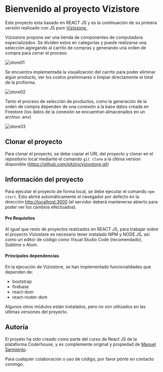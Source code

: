 # Bienvenido al proyecto Vizistore

Este proyecto esta basado en REACT JS y es la continuación de su primera versión realizado con JS puro [Viziozone ](https://github.com/pitziro/Viziozone).

Viziostore propone ser una tienda de componentes de computadora especializados. Se dividen estos en categorías y puede realizarse una selección agregando al carrito de compras y generando una orden de compra para cerrar el proceso.

![store01](https://i.ibb.co/fN58y8C/viziostore01.png)

Se encuentra implementada la visualización del carrito para poder eliminar algún producto, ver los costos preliminares o limpiar directamente el total de la proforma.

![store02](https://i.ibb.co/XXLb3rF/viziostore02.png)

Tanto el proceso de selección de productos, como la generación de la orden de compra dependen de una conexión a la base datos creada en Firestore (los datos de la conexión se encuentran almacenados en un archivo .env)

![store03](https://i.ibb.co/MMGJzm5/viziostore03.png)

## Clonar el proyecto

Para clonar el proyecto, se debe copiar el URL del proyecto y clonar en el repositorio local mediante el comando `git clone` a la última version disponible
(https://github.com/pitziro/viziostore.git)

## Información del proyecto

Para ejecutar el proyecto de forma local, se debe ejecutar el comando `npm start`. Esto abrirá automáticamente el navegador por defecto en la dirección [http://localhost:3000](http://localhost:3000) (el servidor deberá mantenerse abierto para poder ver los cambios efectuados).

#### Pre Requisitos

Al igual que resto de proyectos realizados en REACT JS, para trabajar sobre el proyecto Viziostore es necesario tener instalado NPM y NODE.JS, así como un editor de código como Visual Studio Code (recomendado), Sublime o Atom.

#### Principales dependencias

En la ejecución de Viziostore, se han implementado funcionalidades que dependen de:

- bootstrap
- firebase
- react-dom
- react-router-dom

Algunos otros módulos están instalados, pero no son utilizados en las últimas versiones del proyecto.

## Autoría

El proyeto ha sido creado como parte del curso de React JS de la plataforma Coderhouse, y es complemente original y propiedad de [Manuel Sarmiento](https://twitter.com/pitziro).

Para cualquier colaboración o uso de código, por favor pónte en contacto conmigo.
